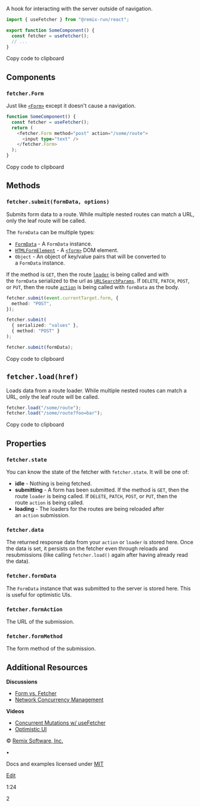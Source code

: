 
A hook for interacting with the server outside of navigation.

```ts
import { useFetcher } from "@remix-run/react";

export function SomeComponent() {
  const fetcher = useFetcher();
  // ...
}
```

Copy code to clipboard

## [](https://remix.run/docs/en/main/hooks/use-fetcher#components)Components

### [](https://remix.run/docs/en/main/hooks/use-fetcher#fetcherform)`fetcher.Form`

Just like [`<Form>`](https://remix.run/docs/en/main/components/form) except it doesn't cause a navigation.

```ts
function SomeComponent() {
  const fetcher = useFetcher();
  return (
    <fetcher.Form method="post" action="/some/route">
      <input type="text" />
    </fetcher.Form>
  );
}
```

Copy code to clipboard

## [](https://remix.run/docs/en/main/hooks/use-fetcher#methods)Methods

### [](https://remix.run/docs/en/main/hooks/use-fetcher#fetchersubmitformdata-options)`fetcher.submit(formData, options)`

Submits form data to a route. While multiple nested routes can match a URL, only the leaf route will be called.

The `formData` can be multiple types:

- [`FormData`](https://developer.mozilla.org/en-US/docs/Web/API/FormData) - A `FormData` instance.
- [`HTMLFormElement`](https://developer.mozilla.org/en-US/docs/Web/API/HTMLFormElement) - A [`<form>`](https://developer.mozilla.org/en-US/docs/Web/HTML/Element/form) DOM element.
- `Object` - An object of key/value pairs that will be converted to a `FormData` instance.

If the method is `GET`, then the route [`loader`](https://remix.run/docs/en/main/route/loader) is being called and with the `formData` serialized to the url as [`URLSearchParams`](https://developer.mozilla.org/en-US/docs/Web/API/URLSearchParams). If `DELETE`, `PATCH`, `POST`, or `PUT`, then the route [`action`](https://remix.run/docs/en/main/route/action) is being called with `formData` as the body.

```ts
fetcher.submit(event.currentTarget.form, {
  method: "POST",
});

fetcher.submit(
  { serialized: "values" },
  { method: "POST" }
);

fetcher.submit(formData);
```

Copy code to clipboard

## [](https://remix.run/docs/en/main/hooks/use-fetcher#fetcherloadhref)`fetcher.load(href)`

Loads data from a route loader. While multiple nested routes can match a URL, only the leaf route will be called.

```ts
fetcher.load("/some/route");
fetcher.load("/some/route?foo=bar");
```

Copy code to clipboard

## [](https://remix.run/docs/en/main/hooks/use-fetcher#properties)Properties

### [](https://remix.run/docs/en/main/hooks/use-fetcher#fetcherstate)`fetcher.state`

You can know the state of the fetcher with `fetcher.state`. It will be one of:

- **idle** - Nothing is being fetched.
- **submitting** - A form has been submitted. If the method is `GET`, then the route `loader` is being called. If `DELETE`, `PATCH`, `POST`, or `PUT`, then the route `action` is being called.
- **loading** - The loaders for the routes are being reloaded after an `action` submission.

### [](https://remix.run/docs/en/main/hooks/use-fetcher#fetcherdata)`fetcher.data`

The returned response data from your `action` or `loader` is stored here. Once the data is set, it persists on the fetcher even through reloads and resubmissions (like calling `fetcher.load()` again after having already read the data).

### [](https://remix.run/docs/en/main/hooks/use-fetcher#fetcherformdata)`fetcher.formData`

The `FormData` instance that was submitted to the server is stored here. This is useful for optimistic UIs.

### [](https://remix.run/docs/en/main/hooks/use-fetcher#fetcherformaction)`fetcher.formAction`

The URL of the submission.

### [](https://remix.run/docs/en/main/hooks/use-fetcher#fetcherformmethod)`fetcher.formMethod`

The form method of the submission.

## [](https://remix.run/docs/en/main/hooks/use-fetcher#additional-resources)Additional Resources

**Discussions**

- [Form vs. Fetcher](https://remix.run/docs/en/main/discussion/form-vs-fetcher)
- [Network Concurrency Management](https://remix.run/docs/en/main/discussion/concurrency)

**Videos**

- [Concurrent Mutations w/ useFetcher](https://www.youtube.com/watch?v=vTzNpiOk668&list=PLXoynULbYuEDG2wBFSZ66b85EIspy3fy6)
- [Optimistic UI](https://www.youtube.com/watch?v=EdB_nj01C80&list=PLXoynULbYuEDG2wBFSZ66b85EIspy3fy6)

© [Remix Software, Inc.](https://remix.run/)

•

Docs and examples licensed under [MIT](https://opensource.org/licenses/MIT)

[Edit](https://github.com/remix-run/remix/edit/main/docs/hooks/use-fetcher.md)

1:24

2